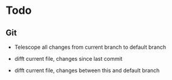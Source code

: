 # Todo

## Git 

- Telescope all changes from current branch to default branch

- difft current file, changes since last commit

- difft current file, changes between this and default branch


